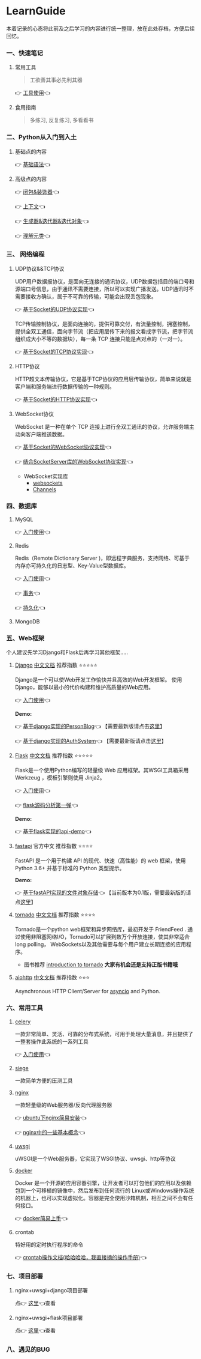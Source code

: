 # LearnGuide

本着记录的心态将此前及之后学习的内容进行统一整理，放在此处存档，方便后续回忆。



### 一、快速笔记

1. 常用工具

   > 工欲善其事必先利其器

   👉	[工具使用](ToolsDocs/工具集合.md)👈



2. 食用指南

   > 多练习, 反复练习, 多看看书



### 二、Python从入门到入土

1. 基础点的内容

   👉	[基础语法](PythonDocs/Python-基础语法.md)👈



2. 高级点的内容

   👉	[闭包&装饰器](PythonDocs/Python-闭包&装饰器.md)👈

   👉	[上下文](PythonDocs/Python-上下文.md)👈

   👉	[生成器&迭代器&迭代对象](PythonDocs/Python-生成器&迭代器&迭代对象.md)👈
   
   👉	[理解元类](PythonDocs/Python-理解元类.md)👈



### 三、 网络编程

1. UDP协议&&TCP协议

   UDP用户数据报协议，是面向无连接的通讯协议，UDP数据包括目的端口号和源端口号信息，由于通讯不需要连接，所以可以实现广播发送。UDP通讯时不需要接收方确认，属于不可靠的传输，可能会出现丢包现象。

   👉	[基于Socket的UDP协议实现](NetworkDocs/基于Socket的UDP协议实现.md)👈

   TCP传输控制协议，是面向连接的，提供可靠交付，有流量控制，拥塞控制，提供全双工通信，面向字节流（把应用层传下来的报文看成字节流，把字节流组织成大小不等的数据块），每一条 TCP 连接只能是点对点的（一对一）。

   👉	[基于Socket的TCP协议实现](NetworkDocs/基于Socket的TCP协议实现.md)👈



2. HTTP协议

   HTTP超文本传输协议，它是基于TCP协议的应用层传输协议，简单来说就是客户端和服务端进行数据传输的一种规则。

   👉	[基于Socket的HTTP协议实现](NetworkDocs/基于Socket的HTTP协议实现.md)👈

 

3. WebSocket协议

   WebSocket 是一种在单个 TCP 连接上进行全双工通讯的协议，允许服务端主动向客户端推送数据。

   👉	[基于Socket的WebSocket协议实现](NetworkDocs/基于Socket的WebSocket协议实现.md)👈

   👉	[结合SocketServer库的WebSocket协议实现](NetworkDocs/结合SocketServer库的WebSocket协议实现.md)👈
   
   
   - WebSocket实现库
     - [websockets](https://websockets.readthedocs.io)
     - [Channels](https://channels.readthedocs.io)




### 四、数据库

1. MySQL

   👉	[入门使用](DatabaseDocs/MySQL-入门.md)👈

2. Redis

   Redis（Remote Dictionary Server )，即远程字典服务，支持网络、可基于内存亦可持久化的日志型、Key-Value型数据库。
   
   👉	[入门使用](DatabaseDocs/Redis-入门.md)👈
   
   👉	[事务](DatabaseDocs/Redis-事务.md)👈
   
   👉	[持久化](DatabaseDocs/Redis-持久化.md)👈
   
   
   
3. MongoDB



### 五、Web框架

   个人建议先学习Django和Flask后再学习其他框架.....

1. [Django](https://docs.djangoproject.com/)     [中文文档](https://docs.djangoproject.com/zh-hans/)           推荐指数 ⭐️⭐️⭐️⭐️⭐️

   Django是一个可以使Web开发工作愉快并且高效的Web开发框架。 使用Django，能够以最小的代价构建和维护高质量的Web应用。

   👉	[入门使用](WebFrameDocs/Django-入门.md)👈

   **Demo:**
   
   👉   [基于django实现的PersonBlog](WebFrameDocs/src/demo/PersonBlogSystem-demo.md)👈   【需要最新版请点击[这里](https://github.com/Bean-jun/PersonBlogSystem.git)】
  
   👉   [基于django实现的AuthSystem](WebFrameDocs/src/demo/AuthSystem-demo.md)👈   【需要最新版请点击[这里](https://github.com/Bean-jun/AuthSystem.git)】
   
   


2. [Flask](https://flask.palletsprojects.com/)    [中文文档](https://dormousehole.readthedocs.io/en/latest/)               推荐指数 ⭐️⭐️⭐️⭐️⭐️

   Flask是一个使用Python编写的轻量级 Web 应用框架。其WSGI工具箱采用 Werkzeug ，模板引擎则使用 Jinja2。

   👉	[入门使用](WebFrameDocs/Flask-入门.md)👈
   
   👉	[flask源码分析第一弹](WebFrameDocs/Flask-源码分析.md)👈

   **Demo:**
   
   👉	[基于flask实现的api-demo](WebFrameDocs/src/demo/flask-demo-api.md)👈
   
   

3. [fastapi](https://fastapi.tiangolo.com/zh/tutorial/)    官方中文             推荐指数 ⭐️⭐️⭐️⭐️

   FastAPI 是一个用于构建 API 的现代、快速（高性能）的 web 框架，使用 Python 3.6+ 并基于标准的 Python 类型提示。

   **Demo:**
   
   👉	[基于fastAPI实现的文件对象存储](WebFrameDocs/src/demo/fileStorage.md)👈 【当前版本为0.1版，需要最新版的请点[这里](https://github.com/Bean-jun/fileStorage)】

   

4. [tornado](https://www.tornadoweb.org/en/stable/)    [中文文档](https://www.osgeo.cn/tornado/)           推荐指数 ⭐️⭐️⭐️⭐️

   Tornado是一个python web框架和异步网络库，最初开发于 FriendFeed . 通过使用非阻塞网络I/O，Tornado可以扩展到数万个开放连接，使其非常适合 long polling， WebSockets以及其他需要与每个用户建立长期连接的应用程序。

   - 图书推荐 [introduction to tornado](http://shouce.jb51.net/tornado/)       **大家有机会还是支持正版书籍哦**

   

5. [aiohttp](https://docs.aiohttp.org/en/stable/)   [中文文档](https://www.bookstack.cn/books/aiohttp-chinese-documentation)               推荐指数 ⭐️⭐️⭐️

   Asynchronous HTTP Client/Server for [asyncio](https://docs.aiohttp.org/en/stable/glossary.html#term-asyncio) and Python.



### 六、常用工具

1. [celery](https://github.com/celery/celery)

   一款非常简单、灵活、可靠的分布式系统，可用于处理大量消息，并且提供了一整套操作此系统的一系列工具
   
   👉	[入门使用](OtherDocs/celery使用.md)👈
   
2. [siege](https://www.joedog.org/siege-home)

   一款简单方便的压测工具

3. [nginx](https://nginx.org/)

   一款轻量级的Web服务器/反向代理服务器

   👉	[ubuntu下nginx简易安装](OtherDocs/nginx安装-Ubuntu.md)👈

   👉	[nginx中的一些基本概念](OtherDocs/nginx.md)👈
   
4. [uwsgi](https://uwsgi-docs-zh.readthedocs.io/zh_CN/latest/index.html)

   uWSGI是一个Web服务器，它实现了WSGI协议、uwsgi、http等协议

5. [docker](https://www.docker.com/)

    Docker 是一个开源的应用容器引擎，让开发者可以打包他们的应用以及依赖包到一个可移植的镜像中，然后发布到任何流行的 Linux或Windows操作系统的机器上，也可以实现虚拟化。容器是完全使用沙箱机制，相互之间不会有任何接口。

   👉	[docker简易上手](OtherDocs/docker.md)👈

6. crontab

   特好用的定时执行程序的命令

   👉	[crontab操作文档(哈哈哈哈，我直接摘的操作手册)](OtherDocs/crontab.md)👈

### 七、项目部署

 1. nginx+uwsgi+django项目部署

    点👉 [这里](DeployDocs/nginx_uwsgi_django部署.md)👈查看

 2. nginx+uwsgi+flask项目部署

    点👉 [这里](DeployDocs/nginx_uwsgi_flask部署.md)👈查看

    

### 八、遇见的BUG

